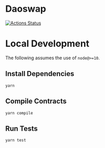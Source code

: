 # Daoswap

[![Actions Status](https://github.com/Uniswap/uniswap-v2-core/workflows/CI/badge.svg)](https://github.com/Uniswap/uniswap-v2-core/actions)


# Local Development

The following assumes the use of `node@>=10`.

## Install Dependencies

`yarn`

## Compile Contracts

`yarn compile`

## Run Tests

`yarn test`
